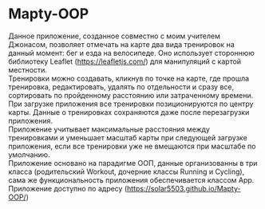 # Mapty-OOP

Данное приложение, созданное совместно с моим учителем Джонасом, позволяет отмечать на карте два вида тренировок на данный момент: бег и езда на велосипеде. Оно использует стороннюю библиотеку Leaflet (https://leafletjs.com/) для манипуляций с картой местности.<br>
Тренировки можно создавать, кликнув по точке на карте, где прошла тренировка, редактировать, удалять по отдельности и сразу все, сортировать по пройденному расстоянию или затраченному времени. При загрузке приложения все тренировки позиционируются по центру карты. Данные о тренировках сохраняются даже после перезагрузки приложения.<br>
Приложение учитывает максимальные расстояния между тренировками и уменьшает масштаб карты при следующей загрузке приложения, если все тренировки уже не вмещаются при масштабе по умолчанию.<br>
Приложение основано на парадигме ООП, данные организованны в три класса (родительский Workout, дочерние классы Running и Cycling), сама же функциональность приложения обеспечивается классом App.<br>
Приложение доступно по адресу (https://solar5503.github.io/Mapty-OOP/)

